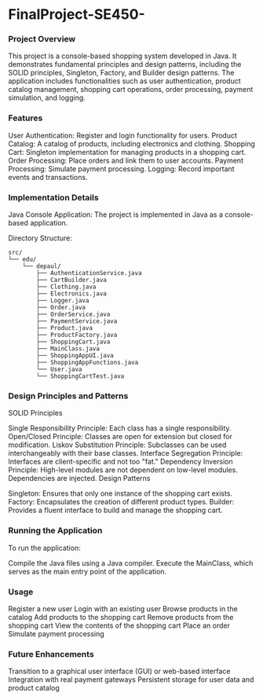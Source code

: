 # FinalProject-SE450-

### Project Overview

This project is a console-based shopping system developed in Java. It demonstrates fundamental principles and design patterns, including the SOLID principles, Singleton, Factory, and Builder design patterns. The application includes functionalities such as user authentication, product catalog management, shopping cart operations, order processing, payment simulation, and logging.

### Features

User Authentication: Register and login functionality for users.
Product Catalog: A catalog of products, including electronics and clothing.
Shopping Cart: Singleton implementation for managing products in a shopping cart.
Order Processing: Place orders and link them to user accounts.
Payment Processing: Simulate payment processing.
Logging: Record important events and transactions.

### Implementation Details

Java Console Application: 
The project is implemented in Java as a console-based application.

Directory Structure:
```
src/
└── edu/
    └── depaul/
        ├── AuthenticationService.java
        ├── CartBuilder.java
        ├── Clothing.java
        ├── Electronics.java
        ├── Logger.java
        ├── Order.java
        ├── OrderService.java
        ├── PaymentService.java
        ├── Product.java
        ├── ProductFactory.java
        ├── ShoppingCart.java
        ├── MainClass.java
        ├── ShoppingAppUI.java
        ├── ShoppingAppFunctions.java
        └── User.java
        └── ShoppingCartTest.java
```

### Design Principles and Patterns

SOLID Principles

Single Responsibility Principle: Each class has a single responsibility.
Open/Closed Principle: Classes are open for extension but closed for modification.
Liskov Substitution Principle: Subclasses can be used interchangeably with their base classes.
Interface Segregation Principle: Interfaces are client-specific and not too "fat."
Dependency Inversion Principle: High-level modules are not dependent on low-level modules. Dependencies are injected.
Design Patterns

Singleton: Ensures that only one instance of the shopping cart exists.
Factory: Encapsulates the creation of different product types.
Builder: Provides a fluent interface to build and manage the shopping cart.

### Running the Application

To run the application:

Compile the Java files using a Java compiler.
Execute the MainClass, which serves as the main entry point of the application.

### Usage

Register a new user
Login with an existing user
Browse products in the catalog
Add products to the shopping cart
Remove products from the shopping cart
View the contents of the shopping cart
Place an order
Simulate payment processing

### Future Enhancements

Transition to a graphical user interface (GUI) or web-based interface
Integration with real payment gateways
Persistent storage for user data and product catalog

